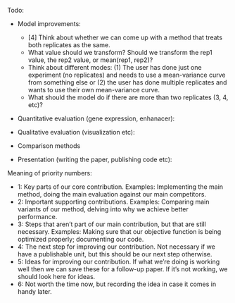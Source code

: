 
Todo:
- Model improvements:
    + [4] Think about whether we can come up with a method that treats both replicates as the same.
    + What value should we transform? Should we transform the rep1 value, the rep2 value, or mean(rep1, rep2)? 
    + Think about different modes: (1) The user has done just one experiment (no replicates) and needs to use a 
    mean-variance curve from something else or (2) the user has done multiple replicates and wants to use 
    their own mean-variance curve.
    + What should the model do if there are more than two replicates (3, 4, etc)?

- Quantitative evaluation (gene expression, enhanacer):

- Qualitative evaluation (visualization etc):

- Comparison methods

- Presentation (writing the paper, publishing code etc): 

Meaning of priority numbers:
- 1: Key parts of our core contribution. Examples: Implementing the main method, doing the main evaluation against our main competitors. 
- 2: Important supporting contributions. Examples: Comparing main variants of our method, delving into why we achieve better performance. 
- 3: Steps that aren’t part of our main contribution, but that are still necessary. Examples: Making sure that our objective function is being optimized properly; documenting our code.
- 4: The next step for improving our contribution. Not necessary if we have a publishable unit, but this should be our next step otherwise. 
- 5: Ideas for improving our contribution. If what we’re doing is working well then we can save these for a follow-up paper. If it’s not working, we should look here for ideas. 
- 6: Not worth the time now, but recording the idea in case it comes in handy later. 

